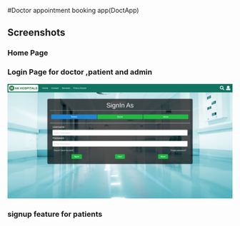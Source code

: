 #Doctor appointment booking app(DoctApp)

## Screenshots

### Home Page

<!--
![classmanager](https://user-images.githubusercontent.com/59278577/85334196-73729680-b4f8-11ea-90b6-a42336e1d7dd.PNG)
![classmanager-homepage](https://user-images.githubusercontent.com/59278577/85334362-c2203080-b4f8-11ea-973c-e9ff6b481810.PNG)
![classmanager-homepage1](https://user-images.githubusercontent.com/59278577/85334481-f398fc00-b4f8-11ea-88fc-ba3371076930.PNG) -->

### Login Page for doctor ,patient and admin

![classmanager-loginpage](https://github.com/Akbasniwal/DoctApp/blob/master/static/images/sign_in.jpeg)

### signup feature for patients
